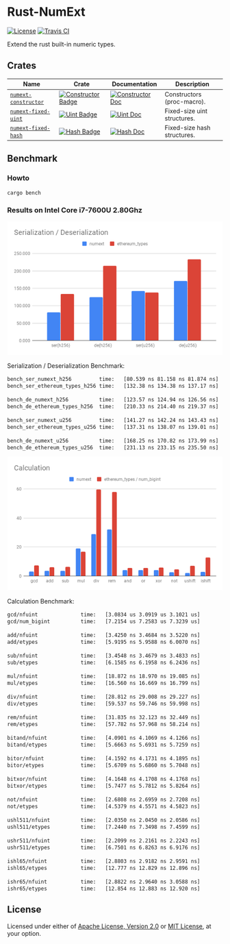 # Rust-NumExt

[![License]](#license)
[![Travis CI]](https://travis-ci.com/cryptape/rust-numext)

Extend the rust built-in numeric types.

[License]: https://img.shields.io/badge/License-Apache--2.0%20OR%20MIT-blue.svg
[Travis CI]: https://img.shields.io/travis/com/cryptape/rust-numext.svg

## Crates

| Name                   | Crate                                                               | Documentation                                            | Description                 |
| ---------------------- | ------------------------------------------------------------------- | -------------------------------------------------------- | --------------------------- |
| [`numext-constructor`] | [![Constructor Badge]](https://crates.io/crates/numext-constructor) | [![Constructor Doc]](https://docs.rs/numext-constructor) | Constructors (proc-macro).  |
| [`numext-fixed-uint`]  | [![Uint Badge]](https://crates.io/crates/numext-fixed-uint)         | [![Uint Doc]](https://docs.rs/numext-fixed-uint)         | Fixed-size uint structures. |
| [`numext-fixed-hash`]  | [![Hash Badge]](https://crates.io/crates/numext-fixed-hash)         | [![Hash Doc]](https://docs.rs/numext-fixed-hash)         | Fixed-size hash structures. |

[`numext-constructor`]: constructor
[`numext-fixed-uint`]: fixed-uint
[`numext-fixed-hash`]: fixed-hash

[Constructor Badge]: https://img.shields.io/crates/v/numext-constructor.svg
[Uint Badge]: https://img.shields.io/crates/v/numext-fixed-uint.svg
[Hash Badge]: https://img.shields.io/crates/v/numext-fixed-hash.svg

[Constructor Doc]: https://docs.rs/numext-constructor/badge.svg
[Uint Doc]: https://docs.rs/numext-fixed-uint/badge.svg
[Hash Doc]: https://docs.rs/numext-fixed-hash/badge.svg

## Benchmark

### Howto

```
cargo bench
```

### Results on Intel Core i7-7600U 2.80Ghz

![Serialization / Deserialization Benchmark](docs/bench_serde.png)

Serialization / Deserialization Benchmark:
```
bench_ser_numext_h256         time:   [80.539 ns 81.158 ns 81.874 ns]
bench_ser_ethereum_types_h256 time:   [132.38 ns 134.38 ns 137.17 ns]

bench_de_numext_h256          time:   [123.57 ns 124.94 ns 126.56 ns]
bench_de_ethereum_types_h256  time:   [210.33 ns 214.40 ns 219.37 ns]

bench_ser_numext_u256         time:   [141.27 ns 142.24 ns 143.43 ns]
bench_ser_ethereum_types_u256 time:   [137.31 ns 138.07 ns 139.01 ns]

bench_de_numext_u256          time:   [168.25 ns 170.82 ns 173.99 ns]
bench_de_ethereum_types_u256  time:   [231.13 ns 233.15 ns 235.50 ns]
```

![Calculation Benchmark](docs/bench_calculation.png)

Calculation Benchmark:
```
gcd/nfuint              time:   [3.0834 us 3.0919 us 3.1021 us]
gcd/num_bigint          time:   [7.2154 us 7.2583 us 7.3239 us]

add/nfuint              time:   [3.4250 ns 3.4684 ns 3.5220 ns]
add/etypes              time:   [5.9195 ns 5.9588 ns 6.0070 ns]

sub/nfuint              time:   [3.4548 ns 3.4679 ns 3.4833 ns]
sub/etypes              time:   [6.1585 ns 6.1958 ns 6.2436 ns]

mul/nfuint              time:   [18.872 ns 18.970 ns 19.085 ns]
mul/etypes              time:   [16.560 ns 16.669 ns 16.799 ns]

div/nfuint              time:   [28.812 ns 29.008 ns 29.227 ns] 
div/etypes              time:   [59.537 ns 59.746 ns 59.998 ns]

rem/nfuint              time:   [31.835 ns 32.123 ns 32.449 ns]
rem/etypes              time:   [57.782 ns 57.968 ns 58.214 ns]

bitand/nfuint           time:   [4.0901 ns 4.1069 ns 4.1266 ns]
bitand/etypes           time:   [5.6663 ns 5.6931 ns 5.7259 ns]

bitor/nfuint            time:   [4.1592 ns 4.1731 ns 4.1895 ns]
bitor/etypes            time:   [5.6709 ns 5.6860 ns 5.7048 ns]

bitxor/nfuint           time:   [4.1648 ns 4.1708 ns 4.1768 ns]
bitxor/etypes           time:   [5.7477 ns 5.7812 ns 5.8264 ns]

not/nfuint              time:   [2.6808 ns 2.6959 ns 2.7208 ns]
not/etypes              time:   [4.5379 ns 4.5571 ns 4.5823 ns]

ushl511/nfuint          time:   [2.0350 ns 2.0450 ns 2.0586 ns]
ushl511/etypes          time:   [7.2440 ns 7.3498 ns 7.4599 ns]

ushr511/nfuint          time:   [2.2099 ns 2.2161 ns 2.2243 ns]
ushr511/etypes          time:   [6.7501 ns 6.8263 ns 6.9176 ns]

ishl65/nfuint           time:   [2.8803 ns 2.9182 ns 2.9591 ns]
ishl65/etypes           time:   [12.777 ns 12.829 ns 12.896 ns]

ishr65/nfuint           time:   [2.8822 ns 2.9640 ns 3.0588 ns]
ishr65/etypes           time:   [12.854 ns 12.883 ns 12.920 ns]
```

## License

Licensed under either of [Apache License, Version 2.0] or [MIT License], at
your option.

[Apache License, Version 2.0]: LICENSE-APACHE
[MIT License]: LICENSE-MIT
